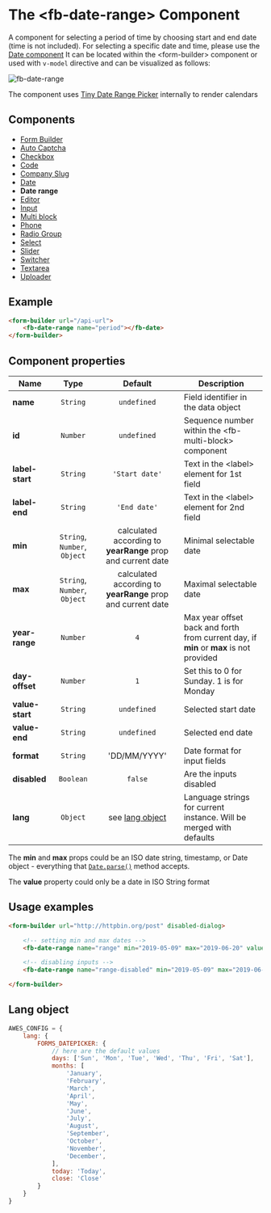 # The &lt;fb-date-range&gt; Component

A component for selecting a period of time by choosing start and end date (time is not included). For selecting a specific date and time, please use the [Date component](./fb-date.md) It can be located within the &lt;form-builder&gt; component or used with `v-model` directive and can be visualized as follows:

![fb-date-range](https://storage.googleapis.com/static.awes.io/docs/fb-date-range.gif)

The component uses [Tiny Date Range Picker](https://github.com/chrisdavies/tiny-date-picker) internally to render calendars

## Components
* [Form Builder](./form-builder.md)
* [Auto Captcha](./fb-auto-captcha.md)
* [Checkbox](./fb-checkbox.md)
* [Code](./fb-code.md)
* [Company Slug](./fb-company-slug.md)
* [Date](./fb-date.md)
* **Date range**
* [Editor](./fb-editor.md)
* [Input](./fb-input.md)
* [Multi block](./fb-multi-block.md)
* [Phone](./fb-phone.md)
* [Radio Group](./fb-radio-group.md)
* [Select](./fb-select.md)
* [Slider](./fb-slider.md)
* [Switcher](./fb-switcher.md)
* [Textarea](./fb-textarea.md)
* [Uploader](./fb-uploader.md)

## Example

```html
<form-builder url="/api-url">
    <fb-date-range name="period"></fb-date>
</form-builder>
```
<div class="vue-example">
<form-builder url="http://httpbin.org/post" disabled-dialog>
    <fb-date-range name="period"></fb-date>
</form-builder>
</div>


## Component properties

| Name                | Type               | Default             | Description                                       |
|---------------------|:------------------:|:-------------------:|---------------------------------------------------|
| **name**            | `String`           | `undefined`         | Field identifier in the data object               |
| **id**              | `Number`           | `undefined`         | Sequence number within the &lt;fb-multi-block&gt; component    |
| **label-start**     | `String`           | `'Start date'`      | Text in the &lt;label&gt; element for 1st field   |
| **label-end**       | `String`           | `'End date'`        | Text in the &lt;label&gt; element for 2nd field   |
| **min**             | `String`, `Number`, `Object` | calculated according to **yearRange** prop and current date | Minimal selectable date |
| **max**             | `String`, `Number`, `Object` | calculated according to **yearRange** prop and current date | Maximal selectable date |
| **year-range**      | `Number`           | `4`                 | Max year offset back and forth from current day, if **min** or **max** is not provided |
| **day-offset**      | `Number`           | `1`                 | Set this to 0 for Sunday. 1 is for Monday         |
| **value-start**     | `String`           | `undefined`         | Selected start date                               |
| **value-end**       | `String`           | `undefined`         | Selected end date                                 |
| **format**          | `String`           | 'DD/MM/YYYY'        | Date format for input fields                      |
| **disabled**        | `Boolean`          | `false`             | Are the inputs disabled                           |
| **lang**            | `Object`           | see [lang object](#date-lang-object) | Language strings for current instance. Will be merged with defaults |

The **min** and **max** props could be an ISO date string, timestamp, or Date object - everything that [`Date.parse()`](https://developer.mozilla.org/en-US/docs/Web/JavaScript/Reference/Global_Objects/Date/parse) method accepts.

The **value** property could only be a date in ISO String format


## Usage examples

```html
<form-builder url="http://httpbin.org/post" disabled-dialog>

    <!-- setting min and max dates -->
    <fb-date-range name="range" min="2019-05-09" max="2019-06-20" value-start="2019-05-15" value-end="2019-06-06"></fb-date-range>

    <!-- disabling inputs -->
    <fb-date-range name="range-disabled" min="2019-05-09" max="2019-06-20" disabled></fb-date-range>

</form-builder>
```
<div class="vue-example">
    <form-builder url="http://httpbin.org/post" disabled-dialog>
        <fb-date-range name="range" min="2019-05-09" max="2019-06-20" value-start="2019-05-15" value-end="2019-06-06"></fb-date-range>
        <fb-date-range name="range-disabled" min="2019-05-09" max="2019-06-20" disabled></fb-date-range>
    </form-builder>
</div>


<h2 id="date-lang-object">Lang object</h2>

```javascript
AWES_CONFIG = {
    lang: {
        FORMS_DATEPICKER: {
            // here are the default values
            days: ['Sun', 'Mon', 'Tue', 'Wed', 'Thu', 'Fri', 'Sat'],
            months: [
                'January',
                'February',
                'March',
                'April',
                'May',
                'June',
                'July',
                'August',
                'September',
                'October',
                'November',
                'December',
            ],
            today: 'Today',
            close: 'Close'
        }
    }
}
```